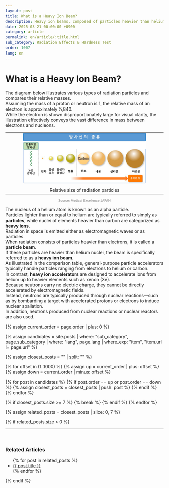 ```yaml
---
layout: post
title: What is a Heavy Ion Beam?
description: Heavy ion beams, composed of particles heavier than helium, are essential tools in evaluating radiation effects on semiconductors and space electronics.
date: 2025-03-21 00:00:00 +0900
category: article
permalink: en/article/:title.html
sub_category: Radiation Effects & Hardness Test
order: 1007
lang: en
---
```


# What is a Heavy Ion Beam?

The diagram below illustrates various types of radiation particles and compares their relative masses.  
Assuming the mass of a proton or neutron is 1, the relative mass of an electron is approximately 1⁄1,840.  
While the electron is shown disproportionately large for visual clarity, the illustration effectively conveys the vast difference in mass between electrons and nucleons.

<table align="center" style="border: none; border-collapse: collapse;">
  <tr>
    <td align="center" style="border: none;">
      <img src="/assets/Articles/방사선의 종류.webp" style="width: 80%; max-width: 1000px;" alt="Relative size of radiation particles">
      <div style="margin-top: 10px;">Relative size of radiation particles</div>
    </td>
  </tr>
</table>
<p style="font-size: 10px; color: gray; text-align: center;">
Source: Medical Excellence JAPAN
</p> 

The nucleus of a helium atom is known as an alpha particle.  
Particles lighter than or equal to helium are typically referred to simply as **particles**, while nuclei of elements heavier than carbon are categorized as **heavy ions**.
<br>
Radiation in space is emitted either as electromagnetic waves or as particles.  
When radiation consists of particles heavier than electrons, it is called a **particle beam**.  
If these particles are heavier than helium nuclei, the beam is specifically referred to as a **heavy ion beam**.
<br>
As illustrated in the comparison table, general-purpose particle accelerators typically handle particles ranging from electrons to helium or carbon.  
In contrast, **heavy ion accelerators** are designed to accelerate ions from helium up to heavier elements such as xenon (Xe).
<br>
Because neutrons carry no electric charge, they cannot be directly accelerated by electromagnetic fields.  
Instead, neutrons are typically produced through nuclear reactions—such as by bombarding a target with accelerated protons or electrons to induce nuclear spallation.  
In addition, neutrons produced from nuclear reactions or nuclear reactors are also used.


<!-- 관련 글 자동화 -->
{% assign current_order = page.order | plus: 0 %}

{% assign candidates = site.posts 
  | where: "sub_category", page.sub_category 
  | where: "lang", page.lang 
  | where_exp: "item", "item.url != page.url" 
%}

{% assign closest_posts = "" | split: "" %}

{% for offset in (1..1000) %}
  {% assign up = current_order | plus: offset %}
  {% assign down = current_order | minus: offset %}

  {% for post in candidates %}
    {% if post.order == up or post.order == down %}
      {% assign closest_posts = closest_posts | push: post %}
    {% endif %}
  {% endfor %}

  {% if closest_posts.size >= 7 %}
    {% break %}
  {% endif %}
{% endfor %}

{% assign related_posts = closest_posts | slice: 0, 7 %}

{% if related_posts.size > 0 %}
  <hr>
  <br>
  <h3>Related Articles</h3>
  <ul>
    {% for post in related_posts %}
      <li><a href="{{ post.url }}">{{ post.title }}</a></li>
    {% endfor %}
  </ul>
{% endif %}
